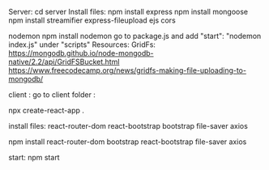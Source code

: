 Server:
cd server
Install files:
npm install express
npm install mongoose
npm install streamifier
express-fileupload
ejs
cors 

nodemon
npm install nodemon
go to package.js and add  "start": "nodemon index.js" under "scripts"
Resources:
GridFs:
https://mongodb.github.io/node-mongodb-native/2.2/api/GridFSBucket.html
https://www.freecodecamp.org/news/gridfs-making-file-uploading-to-mongodb/


client :
go to client folder :

npx create-react-app .

install files:
react-router-dom
react-bootstrap
bootstrap
file-saver
axios

npm install react-router-dom bootstrap react-bootstrap file-saver axios

start: npm start
